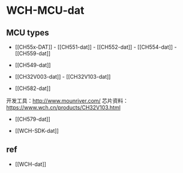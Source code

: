 
# WCH-MCU-dat

## MCU types 

- [[CH55x-DAT]] - [[CH551-dat]] - [[CH552-dat]] - [[CH554-dat]] - [[CH559-dat]]

- [[CH549-dat]]

- [[CH32V003-dat]] - [[CH32V103-dat]]

- [[CH582-dat]]





开发工具：http://www.mounriver.com/
芯片资料：https://www.wch.cn/products/CH32V103.html

- [[CH579-dat]] 

- [[WCH-SDK-dat]]


## ref 

- [[WCH-dat]]